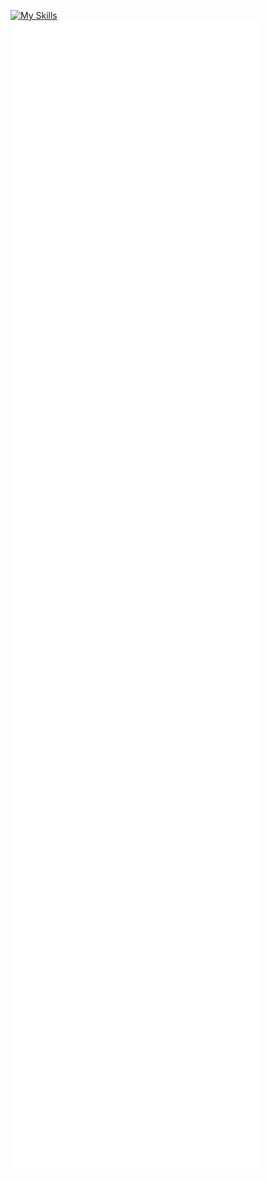 [![My Skills](https://skillicons.dev/icons?i=html,css,bootstrap,java,discord,php,laravel,azure,cs,dotnet,jquery,lua,mysql,postman,py,vue,tailwind,visualstudio,vite,vscode,nodejs&theme=dark)](https://skillicons.dev)
<br>
<img align="center" src="/github-metrics.svg" alt="Metrics" width="400">
